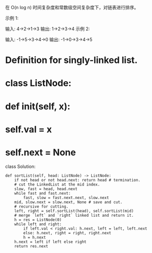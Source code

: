 在 O(n log n) 时间复杂度和常数级空间复杂度下，对链表进行排序。

示例 1:

输入: 4->2->1->3
输出: 1->2->3->4
示例 2:

输入: -1->5->3->4->0
输出: -1->0->3->4->5

# Definition for singly-linked list.
# class ListNode:
#     def __init__(self, x):
#         self.val = x
#         self.next = None

class Solution:

    def sortList(self, head: ListNode) -> ListNode:
        if not head or not head.next: return head # termination.
        # cut the LinkedList at the mid index.
        slow, fast = head, head.next
        while fast and fast.next:
            fast, slow = fast.next.next, slow.next
        mid, slow.next = slow.next, None # save and cut.
        # recursive for cutting.
        left, right = self.sortList(head), self.sortList(mid)
        # merge `left` and `right` linked list and return it.
        h = res = ListNode(0)
        while left and right:
            if left.val < right.val: h.next, left = left, left.next
            else: h.next, right = right, right.next
            h = h.next
        h.next = left if left else right
        return res.next
